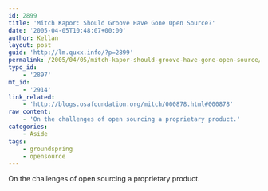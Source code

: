 ```yaml
---
id: 2899
title: 'Mitch Kapor: Should Groove Have Gone Open Source?'
date: '2005-04-05T10:48:07+00:00'
author: Kellan
layout: post
guid: 'http://lm.quxx.info/?p=2899'
permalink: /2005/04/05/mitch-kapor-should-groove-have-gone-open-source/
typo_id:
    - '2897'
mt_id:
    - '2914'
link_related:
    - 'http://blogs.osafoundation.org/mitch/000878.html#000878'
raw_content:
    - 'On the challenges of open sourcing a proprietary product.'
categories:
    - Aside
tags:
    - groundspring
    - opensource
---
```


On the challenges of open sourcing a proprietary product.